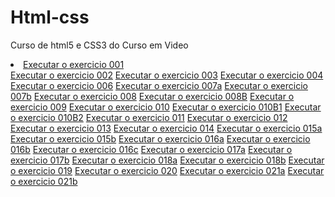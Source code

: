 # Html-css
 Curso de html5 e CSS3 do Curso em Video
 <lo>
<li><a href= "https://drikasantos89.github.io/Html-css/Exercicios/Ex001/index.html">Executar o exercicio 001</a></li>
<a href= "https://drikasantos89.github.io/Html-css/Exercicios/Ex002/index.html">Executar o exercicio 002</a>
<a href= "https://drikasantos89.github.io/Html-css/Exercicios/Ex003/index.html">Executar o exercicio 003</a>
<a href= "https://drikasantos89.github.io/Html-css/Exercicios/Ex004/index.html">Executar o exercicio 004</a>
<a href= "https://drikasantos89.github.io/Html-css/Exercicios/Ex006/index.html">Executar o exercicio 006</a>
<a href= "https://drikasantos89.github.io/Html-css/Exercicios/Ex007/html4.html">Executar o exercicio 007a</a>
<a href= "https://drikasantos89.github.io/Html-css/Exercicios/Ex007/html5.html">Executar o exercicio 007b</a>
<a href= "https://drikasantos89.github.io/Html-css/Exercicios/Ex008/Index.html">Executar o exercicio 008</a>
<a href= "https://drikasantos89.github.io/Html-css/Exercicios/Ex008B/Index.html">Executar o exercicio 008B</a>
<a href= "https://drikasantos89.github.io/Html-css/Exercicios/Ex009/index.html">Executar o exercicio 009</a>
<a href= "https://drikasantos89.github.io/Html-css/Exercicios/Ex010/Index.html">Executar o exercicio 010</a>
<a href= "https://drikasantos89.github.io/Html-css/Exercicios/Ex010B/Index.html">Executar o exercicio 010B1</a>
<a href= "https://drikasantos89.github.io/Html-css/Exercicios/Ex010B/pag002.html">Executar o exercicio 010B2</a>
<a href= "https://drikasantos89.github.io/Html-css/Exercicios/Ex011/Index.html">Executar o exercicio 011</a>
<a href= "https://drikasantos89.github.io/Html-css/Exercicios/Ex012/Index.html">Executar o exercicio 012</a>
<a href= "https://drikasantos89.github.io/Html-css/Exercicios/Ex013/Index.html">Executar o exercicio 013</a>
<a href= "https://drikasantos89.github.io/Html-css/Exercicios/Ex014/Index.html">Executar o exercicio 014</a>
<a href= "https://drikasantos89.github.io/Html-css/Exercicios/Ex015/Index.html">Executar o exercicio 015a</a>
<a href= "https://drikasantos89.github.io/Html-css/Exercicios/Ex015/pagina02.html">Executar o exercicio 015b</a>
<a href= "https://drikasantos89.github.io/Html-css/Exercicios/Ex016/cor01.html">Executar o exercicio 016a</a>
<a href= "https://drikasantos89.github.io/Html-css/Exercicios/Ex016/cor02.html">Executar o exercicio 016b</a>
<a href= "https://drikasantos89.github.io/Html-css/Exercicios/Ex016/cor03.html">Executar o exercicio 016c</a>
<a href= "https://drikasantos89.github.io/Html-css/Exercicios/Ex017/index.html">Executar o exercicio 017a</a>
<a href= "https://drikasantos89.github.io/Html-css/Exercicios/Ex017/fonte02.html">Executar o exercicio 017b</a>
<a href= "https://drikasantos89.github.io/Html-css/Exercicios/Ex018/index.html">Executar o exercicio 018a</a>
<a href= "https://drikasantos89.github.io/Html-css/Exercicios/Ex018/fonte02.html">Executar o exercicio 018b</a>
<a href= "https://drikasantos89.github.io/Html-css/Exercicios/Ex019/seletor01.html">Executar o exercicio 019</a>
<a href= "https://drikasantos89.github.io/Html-css/Exercicios/Ex020/hover.html">Executar o exercicio 020</a>
<a href= "https://drikasantos89.github.io/Html-css/Exercicios/Ex021/caixa01.html">Executar o exercicio 021a</a>
<a href= "https://drikasantos89.github.io/Html-css/Exercicios/Ex021/caixa02.html">Executar o exercicio 021b</a>
<a href= "https://drikasantos89.github.io/Html-css/Exercicios/Ex021/caixa03.html>Executar o exercicio 021c</a>
</lo>